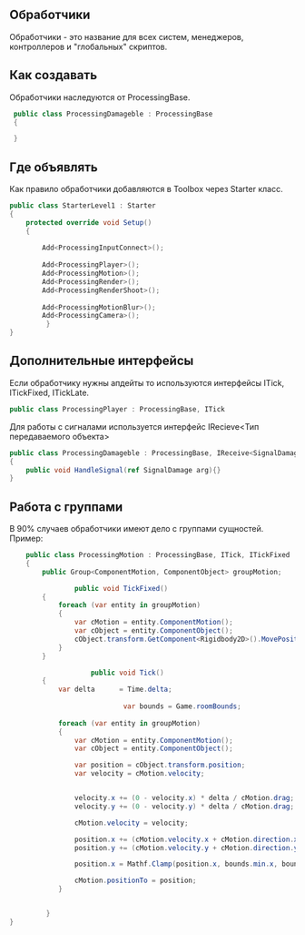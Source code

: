 ## Обработчики

Обработчики - это название для всех систем, менеджеров, контроллеров и "глобальных" скриптов. 

## Как создавать
Обработчики наследуются от ProcessingBase. 
```csharp
 public class ProcessingDamageble : ProcessingBase
 {

 }
```
## Где объявлять
Как правило обработчики добавляются в Toolbox через Starter класс.

```csharp
public class StarterLevel1 : Starter
{
	protected override void Setup()
	{
		 
		Add<ProcessingInputConnect>();
 
		Add<ProcessingPlayer>();
		Add<ProcessingMotion>();
		Add<ProcessingRender>();
		Add<ProcessingRenderShoot>();
		
		Add<ProcessingMotionBlur>();
		Add<ProcessingCamera>();
         }
}
```
## Дополнительные интерфейсы
Если обработчику нужны апдейты то используются интерфейсы ITick, ITickFixed, ITickLate.

```csharp
public class ProcessingPlayer : ProcessingBase, ITick
```

Для работы с сигналами используется интерфейс IRecieve<Тип передаваемого объекта>

```csharp
public class ProcessingDamageble : ProcessingBase, IReceive<SignalDamage>, ITick
{
	public void HandleSignal(ref SignalDamage arg){}
}
```

## Работа с группами

В 90% случаев обработчики имеют дело с группами сущностей.
Пример:

```csharp 
	public class ProcessingMotion : ProcessingBase, ITick, ITickFixed
	{
		public Group<ComponentMotion, ComponentObject> groupMotion;

                public void TickFixed()
		{
			foreach (var entity in groupMotion)
			{
				var cMotion = entity.ComponentMotion();
				var cObject = entity.ComponentObject();
				cObject.transform.GetComponent<Rigidbody2D>().MovePosition(cMotion.positionTo);
			}
		}

                	public void Tick()
		{
			var delta      = Time.delta;
                        
                        	var bounds = Game.roomBounds;
			
			foreach (var entity in groupMotion)
			{
				var cMotion = entity.ComponentMotion();
				var cObject = entity.ComponentObject();

				var position = cObject.transform.position;
				var velocity = cMotion.velocity;


				velocity.x += (0 - velocity.x) * delta / cMotion.drag;
				velocity.y += (0 - velocity.y) * delta / cMotion.drag;

				cMotion.velocity = velocity;

				position.x += (cMotion.velocity.x + cMotion.direction.x * cMotion.speed) * delta;
				position.y += (cMotion.velocity.y + cMotion.direction.y * cMotion.speed) * delta;

				position.x = Mathf.Clamp(position.x, bounds.min.x, bounds.max.x);

				cMotion.positionTo = position;
			}


         }
}
```
 



